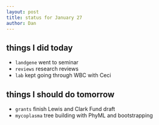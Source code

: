 ```yaml
---
layout: post
title: status for January 27
author: Dan
---
```


## things I did today
* `landgene` went to seminar
* `reviews` research reviews
* `lab` kept going through WBC with Ceci

## things I should do tomorrow
* `grants` finish Lewis and Clark Fund draft
* `mycoplasma` tree building with PhyML and bootstrapping

<i class='fa fa-code' style='color:pink'> </i>
